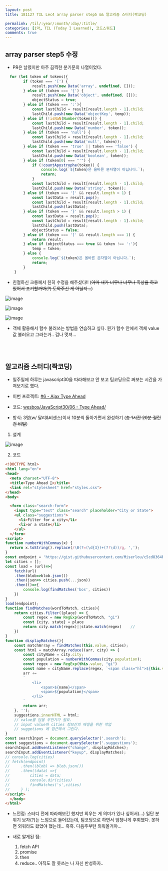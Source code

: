 ```yaml
---
layout: post
title: 181127 TIL Lec4 array parser step5 && 알고리즘 스터디(짝코딩)

permalink: /til/:year/:month/:day/:title/
categories: [1막, TIL (Today I Learned), 코드스쿼드]
comments: true
---
```


## array parser step5 수정
- PR은 날렸지만 아주 끔찍한 분기문의 나열이었다.

```javascript
  for (let token of tokens){
        if (token === '[') {
            result.push(new Data('array', undefined, []));
        } else if (token === '{') {
            result.push(new Data('object', undefined, []));
            objectStatus = true;
        } else if (token === ':'){
            const lastChild = result[result.length - 1].child;
            lastChild.push(new Data('objectKey', temp));
        } else if (!isNaN(Number(token))) {
            const lastChild = result[result.length - 1].child;
            lastChild.push(new Data('number', token));
        } else if (token === 'null') {
            const lastChild = result[result.length - 1].child;
            lastChild.push(new Data('null', token));
        } else if (token === 'true' || token === 'false') {
            const lastChild = result[result.length - 1].child;
            lastChild.push(new Data('boolean', token));
        } else if (token[0] === "'") {
            if (!countApostrophe(token)) {
                console.log(`${token}은 올바른 문자열이 아닙니다.`);
                return;
            }
            const lastChild = result[result.length - 1].child;
            lastChild.push(new Data('string', token));
        } else if (token === ']' && result.length > 1) {
            const lastData = result.pop();
            const lastChild = result[result.length - 1].child;
            lastChild.push(lastData);
        } else if (token === '}' && result.length > 1) {
            const lastData = result.pop();
            const lastChild = result[result.length - 1].child;
            lastChild.push(lastData);
            objectStatus = false;
        } else if (token === ']' && result.length === 1) {
            return result;
        } else if (objectStatus === true && token !== ':'){
            temp = token;
        } else {
            console.log(`${token}은 올바른 문자열이 아닙니다.`);
            return;
        }
    } 
```

- 친절하신 크롱께서 친히 수정을 해주셨다!!
(~~아마 내가 너무나 너무나 죽상을 하고 있어서 포기할까봐(?) 도와주신 게 아닐지...~~)

![image](https://user-images.githubusercontent.com/40848630/49169432-12ff8f80-f37d-11e8-88fb-3efad8dd4e1d.png)


![image](https://user-images.githubusercontent.com/40848630/49169531-47734b80-f37d-11e8-891e-b6190cbd2fc1.png)

![image](https://user-images.githubusercontent.com/40848630/49169464-2874b980-f37d-11e8-9f07-904f3dd1d72f.png)

- 객체 활용해서 함수 불러쓰는 방법을 연습하고 싶다. 뭔가 함수 안에서 객체 value 값 불러오고 그러는거.. 겁나 멋져... 

<br><br>

## 알고리즘 스터디(짝코딩)
- 일주일에 하루는 javascript30을 따라해보고 안 보고 팀코딩으로 짜보는 시간을 가져보기로 했다. 

- 이번 프로젝트: [#6 - Ajax Type Ahead](https://courses.wesbos.com/account/access/5bf3c9d4451ee255183f0675/view/194130156)

- 코드: [wesbos/JavaScript30/06 - Type Ahead/](https://github.com/wesbos/JavaScript30/tree/master/06%20-%20Type%20Ahead)

- 방식: 3명(w/ 달리&비센스)이서 10분씩 돌아가면서 완성하기 (~~총 1시간 20분 걸린건 비밀~~)

1. 설계

![image](https://user-images.githubusercontent.com/40848630/49170027-8950c180-f37e-11e8-8491-c7095bf66206.png)

2. 코드

```html
<!DOCTYPE html>
<html lang="en">
<head>
  <meta charset="UTF-8">
  <title>Type Ahead 👀</title>
  <link rel="stylesheet" href="styles.css">
</head>
<body>

  <form class="search-form">
    <input type="text" class="search" placeholder="City or State">
    <ul class="suggestions">
      <li>Filter for a city</li>
      <li>or a state</li>
    </ul>
  </form>
<script>
function numberWithCommas(x) {
  return x.toString().replace(/\B(?=(\d{3})+(?!\d))/g, ',');
}
const endpoint = 'https://gist.githubusercontent.com/Miserlou/c5cd8364bf9b2420bb29/raw/2bf258763cdddd704f8ffd3ea9a3e81d25e2c6f6/cities.json';
let cities = [];
const load = (url)=>{
    fetch(url)
    .then(blob=>blob.json())
    .then(json=> cities.push(...json))
    .then(()=>{
        console.log(findMatches('bos', cities))
    })
}
load(endpoint);
function findMatches(wordToMatch, cities){
    return cities.filter((place) => {
        const regex = new RegExp(wordToMatch, "gi")
        const {city, state} = place 
        return city.match(regex)||state.match(regex)    //
    })
}
function displayMatches(){
    const matchArray = findMatches(this.value, cities);
    const html = matchArray.reduce((arr, city) => {
        const cityName = city.city;
        const population = numberWithCommas(city.population);
        const regex = new RegExp(this.value, "gi")
        const name = cityName.replace(regex, `<span class="hl">${this.value}</span>`);
        arr += 
        `
            <li>
                <span>${name}</span>
                <span>${population}</span>
            </li>
        `
        return arr;
    }, '');
    suggestions.innerHTML = html;
    // value를 담을 무언가가 필요.
    // input value와 cities 정보간의 매칭을 위한 작업
    // suggetions 에 접근해서 그린다.
}
const searchInput = document.querySelector('.search');
const suggestions = document.querySelector('.suggestions');
searchInput.addEventListener("change", displayMatches);
searchInput.addEventListener("keyup", displayMatches);
// console.log(cities)
// fetch(endpoint)
//     .then((blob) => blob.json())
//     .then((data) =>{
//         cities = data;
//         console.dir(cities)
//         findMatches('s',cities)
//     } );
</script>
  </body>
</html>
```

- 느낀점: 스터디 전에 따라해보긴 했지만 외우는 게 의미가 있나 싶어서(...) 일단 분위기 보자(?)는 느낌으로 들어갔는데, 팀코딩으로 하면서 엄청나게 후회했다. 못하면 외워라도 왔었야 했는데... 흑흑. 다음주부턴 외워올거야... 

- 새로 알게된 점: <br>
    1. fetch API
    2. promise
    3. then
    4. reduce.. 아직도 잘 못쓰는 나 자신 반성하자..  
